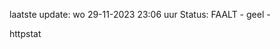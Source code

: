 laatste update: 
wo 29-11-2023 23:06   uur 
Status: FAALT - geel - 
<div class="service Y">httpstat</div>